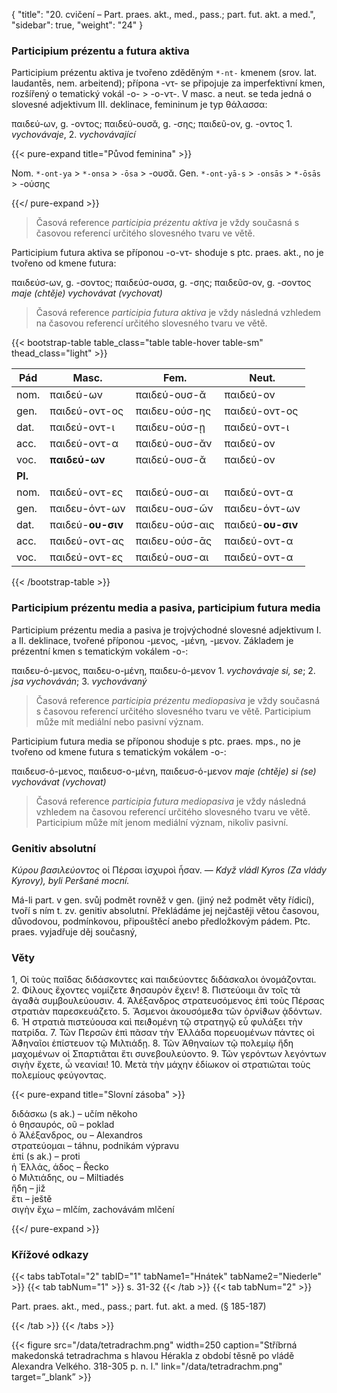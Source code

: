 {
    "title": "20. cvičení – Part. praes. akt., med., pass.; part. fut. akt. a med.",
    "sidebar": true,
    "weight": "24"
}

### Participium prézentu a futura aktiva

Participium prézentu aktiva je tvořeno zděděným `*-nt-` kmenem (srov. lat. laudantēs, nem. arbeitend); přípona -ντ- se připojuje za imperfektivní kmen, rozšířený o tematický vokál -ο- > -ο-ντ-. V masc. a neut. se teda jedná o slovesné adjektivum III. deklinace, femininum je typ θάλασσα:

παιδεύ-ων, g. -οντος; παιδεύ-ουσᾰ, g. -σης; παιδεῦ-ον, g. -οντος 1. *vychovávaje*, 2. *vychovávající*

{{< pure-expand title="Původ feminina" >}}      

Nom. `*-ont-ya` > `*-onsa` > `-ōsa` > -ουσᾰ. Gen. `*-ont-yā-s` > `-onsās` > `*-ōsās` > -ούσης 

{{</ pure-expand >}}

> Časová reference *participia prézentu aktiva* je vždy současná s časovou referencí určitého slovesného tvaru ve větě. 

Participium futura aktiva se příponou -ο-ντ- shoduje s ptc. praes. akt., no je tvořeno od kmene futura:

παιδεύσ-ων, g. -σοντος; παιδεύσ-ουσα, g. -σης; παιδεῦσ-ον, g. -σοντος *maje (chtěje) vychovávat (vychovat)*

> Časová reference *participia futura aktiva* je vždy následná vzhledem na časovou referencí určitého slovesného tvaru ve větě. 

{{< bootstrap-table table_class="table table-hover table-sm" thead_class="light" >}}

| Pád     | Masc.             | Fem.           | Neut.             |
| ------- | ----------------- | -------------- | ----------------- |
| nom.    | παιδεύ-ων         | παιδεύ-ουσ-ᾰ   | παιδεύ-ον         |
| gen.    | παιδεύ-οντ-ος     | παιδευ-ούσ-ης  | παιδεύ-οντ-ος     |
| dat.    | παιδεύ-οντ-ι      | παιδευ-ούσ-ῃ   | παιδεύ-οντ-ι      |
| acc.    | παιδεύ-οντ-α      | παιδεύ-ουσ-ᾰν  | παιδεύ-ον         |
| voc.    | **παιδεύ-ων**     | παιδεύ-ουσ-ᾰ   | παιδεύ-ον         |
| **Pl.** |                   |                |                   |
| nom.    | παιδεύ-οντ-ες     | παιδεύ-ουσ-αι  | παιδεύ-οντ-α      |
| gen.    | παιδευ-όντ-ων     | παιδευ-ουσ-ῶν  | παιδευ-όντ-ων     |
| dat.    | παιδεύ-**ου-σιν** | παιδευ-ούσ-αις | παιδεύ-**ου-σιν** |
| acc.    | παιδεύ-οντ-ας     | παιδευ-ούσ-ᾱς  | παιδεύ-οντ-α      |
| voc.    | παιδεύ-οντ-ες     | παιδεύ-ουσ-αι  | παιδεύ-οντ-α      |

{{< /bootstrap-table >}}



### Participium prézentu media a pasiva, participium futura media

Participium prézentu media a pasiva je trojvýchodné slovesné adjektivum I. a II. deklinace, tvořené příponou -μενος, -μένη, -μενον. Základem je prézentní kmen s tematickým vokálem -ο-:

παιδευ-ό-μενος, παιδευ-ο-μένη, παιδευ-ό-μενον 1. *vychovávaje si, se*; 2. *jsa vychováván*; 3. *vychovávaný*

> Časová reference *participia prézentu mediopasiva* je vždy současná s časovou referencí určitého slovesného tvaru ve větě. Participium může mít mediální nebo pasivní význam.

Participium futura media se příponou shoduje s ptc. praes. mps., no je tvořeno od kmene futura s tematickým vokálem -ο-:

παιδευσ-ό-μενος, παιδευσ-ο-μένη, παιδευσ-ό-μενον *maje (chtěje) si (se) vychovávat (vychovat)*

> Časová reference *participia futura mediopasiva* je vždy následná vzhledem na časovou referencí určitého slovesného tvaru ve větě. Participium může mít jenom mediální význam, nikoliv pasivní.



### Genitiv absolutní

*Κύρου βασιλεύοντος* οἱ Πέρσαι ἰσχυροὶ ἦσαν. — *Když vládl Kyros*
*(Za vlády Kyrovy), byli Peršané mocní.*

Má-li part. v gen. svůj podmět rovněž v gen. (jiný než podmět věty
řídicí), tvoří s ním t. zv. genitiv absolutní. Překládáme jej nejčastěji
větou časovou, důvodovou, podmínkovou, připouštěcí anebo předložkovým pádem. Ptc. praes. vyjadřuje děj současný,

### Věty 

1, Οἱ τοὺς παῖδας διδάσκοντες καὶ παιδεύοντες διδάσκαλοι ὀνομάζονται. 2. Φίλους ἔχοντες νομίζετε ϑησαυρὸν ἔχειν! 8. Πιστεύοιμι ἂν τοῖς τὰ ἀγαϑὰ συμβουλεύουσιν. 4. Ἁλέξανδρος στρατευσόμενος ἐπὶ τοὺς Πέρσας στρατιὰν παρεσκευάζετο. 5. Ἄσμενοι ἀκουσόμεϑα τῶν ὀρνίϑων ᾀδόντων. 6. Ἡ στρατιὰ πιστεύουσα καὶ πειϑομένη τῷ στρατηγῷ εὖ φυλάξει τὴν πατρίδα. 7. Τῶν Περσῶν ἐπὶ πᾶσαν τὴν Ἑλλάδα πορευομένων πάντες οἱ Ἀϑηναῖοι ἐπίστευον τῷ Μιλτιάδῃ. 8. Τῶν Ἀθηναίων τῷ πολεμίῳ ἤδη μαχομένων οἱ Σπαρτιᾶται ἔτι συνεβουλεύοντο. 9. Τῶν γερόντων λεγόντων σιγὴν ἔχετε, ὦ νεανίαι! 10. Μετὰ τὴν μάχην
ἐδίωκον οἱ στρατιῶται τοὺς πολεμίους φεύγοντας.

{{< pure-expand title="Slovní zásoba" >}}      

διδάσκω (s ak.) – učím někoho  
ὁ θησαυρός, οῦ – poklad  
ὁ Ἀλέξανδρος, ου – Alexandros  
στρατεύομαι – táhnu, podnikám výpravu  
ἐπί (s ak.) – proti  
ἡ Ἑλλάς, άδος – Řecko   
ὁ Μιλτιάδης, ου – Miltiadés  
ἤδη – již  
ἔτι – ještě  
σιγὴν ἔχω – mlčím, zachovávám mlčení  

{{</ pure-expand >}}



### Křížové odkazy

{{< tabs tabTotal="2" tabID="1" tabName1="Hnátek" tabName2="Niederle" >}}
{{< tab tabNum="1" >}}
s. 31-32
{{< /tab >}}
{{< tab tabNum="2" >}}

Part. praes. akt., med., pass.; part. fut. akt. a med. (§ 185-187) 

{{< /tab >}}
{{< /tabs >}}

{{< figure src="/data/tetradrachm.png" width=250 caption="Stříbrná makedonská tetradrachma s hlavou Hérakla z období těsně po vládě Alexandra Velkého. 318-305 p. n. l." link="/data/tetradrachm.png" target=”_blank” >}}


